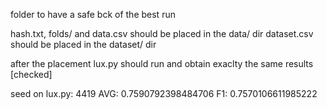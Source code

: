 folder to have a safe bck of the best run

hash.txt, folds/ and data.csv should be placed in the data/ dir
dataset.csv should be placed in the dataset/ dir

after the placement lux.py should run and obtain exaclty the same results [checked]

seed on lux.py: 4419
AVG: 0.7590792398484706
F1: 0.7570106611985222
